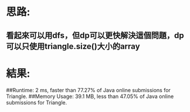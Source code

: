 # 思路: 
## 看起來可以用dfs，但dp可以更快解決這個問題，dp可以只使用triangle.size()大小的array 
# 結果:
##Runtime: 2 ms, faster than 77.27% of Java online submissions for Triangle.
##Memory Usage: 39.1 MB, less than 47.05% of Java online submissions for Triangle.